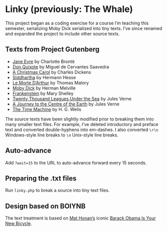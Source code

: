 # Linky (previously: The Whale)

This project began as a coding exercise for a course I’m teaching this semester, serializing Moby Dick serialized into tiny texts. I’ve since renamed and expanded the project to include other source texts.

## Texts from Project Gutenberg

* [Jane Eyre](https://www.gutenberg.org/ebooks/1260) by Charlotte Brontë
* [Don Quixote](https://www.gutenberg.org/ebooks/996) by Miguel de Cervantes Saavedra
* [A Christmas Carol](https://www.gutenberg.org/ebooks/46) by Charles Dickens
* [Siddhartha](https://www.gutenberg.org/ebooks/2500) by Hermann Hesse
* [Le Morte D’Arthur](https://www.gutenberg.org/ebooks/1251) by Thomas Malory
* [Moby Dick](https://www.gutenberg.org/ebooks/2701) by Herman Melville
* [Frankenstein](http://www.gutenberg.org/ebooks/84) by Mary Shelley
* [Twenty Thousand Leagues Under the Sea](https://www.gutenberg.org/ebooks/164) by Jules Verne
* [A Journey to the Centre of the Earth](https://www.gutenberg.org/ebooks/18857) by Jules Verne
* [The Time Machine](http://www.gutenberg.org/ebooks/35) by H. G. Wells

The source texts have been slightly modified prior to breaking them into many smaller text files. For example, I’ve deleted introductory and preface text and converted double-hyphens into em-dashes. I also converted `\r\n` Windows-style line breaks to `\n` Unix-style line breaks.

## Auto-advance

Add `?wait=15` to the URL to auto-advance forward every 15 seconds.

## Preparing the .txt files

Run `linky.php` to break a source into tiny text files.

## Design based on BOIYNB

The text treatment is based on [Mat Honan’s](http://www.honan.net/) iconic [Barack Obama Is Your New Bicycle](http://barackobamaisyournewbicycle.com/).
